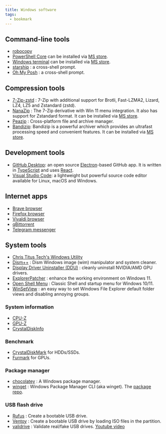 ```yaml
---
title: Windows software
tags:
  - bookmark
---
```


## Command-line tools

- [robocopy](https://learn.microsoft.com/en-us/windows-server/administration/windows-commands/robocopy)
- [PowerShell Core](https://github.com/PowerShell/PowerShell) can be installed via [MS store](https://apps.microsoft.com/detail/9mz1snwt0n5d).
- [Windows terminal](https://github.com/microsoft/terminal) can be installed via [MS store](https://apps.microsoft.com/detail/9n0dx20hk701).
- [starship](https://starship.rs/) : a cross-shell prompt.
- [Oh My Posh](https://ohmyposh.dev/) : a cross-shell prompt.

## Compression tools

- [7-Zip-zstd](https://github.com/mcmilk/7-Zip-zstd) : 7-Zip with additional support for Brotli, Fast-LZMA2, Lizard, LZ4, LZ5 and Zstandard (zstd).
- [NanaZip](https://github.com/M2Team/NanaZip) : The 7-Zip derivative with Win 11 menu integration. It also has support for Zstandard format. It can be installed via [MS store](https://apps.microsoft.com/detail/9n8g7tscl18r).
- [Peazip](https://github.com/peazip/PeaZip) : Cross-platform file and archive manager.
- [Bandizip](https://en.bandisoft.com/bandizip/): Bandizip is a powerful archiver which provides an ultrafast processing speed and convenient features. It can be installed via [MS store](https://apps.microsoft.com/detail/9p2w3w81sppb).

## Development tools

- [GitHub Desktop](https://desktop.github.com/): an open source [Electron](https://www.electronjs.org/)-based GitHub app. It is written in [TypeScript](https://www.typescriptlang.org) and uses [React](https://reactjs.org/).
- [Visual Studio Code](https://code.visualstudio.com): a lightweight but powerful source code editor available for Linux, macOS and Windows.

## Internet apps

- [Brave browser](https://brave.com)
- [Firefox browser](https://www.mozilla.org/firefox)
- [Vivaldi browser](https://vivaldi.com/download/)
- [qBittorrent](https://www.qbittorrent.org)
- [Telegram messenger](https://telegram.org)

## System tools

- [Chris Titus Tech's Windows Utility](https://github.com/ChrisTitusTech/winutil)
- [Dism++](https://github.com/Chuyu-Team/Dism-Multi-language) : Dism Windows image (wim) manipulator and system cleaner.
- [Display Driver Uninstaller (DDU)](https://www.guru3d.com/download/display-driver-uninstaller-download/) : cleanly uninstall NVIDIA/AMD GPU drivers.
- [ExplorerPatcher](https://github.com/valinet/ExplorerPatcher) : enhance the working environment on Windows 11.
- [Open Shell Menu](https://github.com/Open-Shell/Open-Shell-Menu) : Classic Shell and startup menu for Windows 10/11.
- [WinSetView](https://lesferch.github.io/WinSetView/) : an easy way to set Windows File Explorer default folder views and disabling annoying groups.

### System information

- [CPU-Z](https://www.cpuid.com/softwares/cpu-z.html)
- [GPU-Z](https://www.techpowerup.com/gpuz/)
- [CrystalDiskInfo](https://crystalmark.info/en/software/crystaldiskinfo/)

### Benchmark

- [CrystalDiskMark](https://crystalmark.info/en/software/crystaldiskmark/) for HDDs/SSDs.
- [Furmark](https://geeks3d.com/furmark/) for GPUs.

### Package manager

- [chocolatey](https://chocolatey.org/) : A Windows package manager.
- [winget](https://github.com/microsoft/winget-cli) : Windows Package Manager CLI (aka winget). The [package repo](https://github.com/microsoft/winget-pkgs).

### USB flash drive

- [Rufus](https://rufus.ie/) : Create a bootable USB drive.
- [Ventoy](https://www.ventoy.net/) : Create a bootable USB drive by loading ISO files in the partition.
- [validrive](https://www.grc.com/validrive.htm) : Validate real/fake USB drives. [Youtube video](https://www.youtube.com/watch?v=xMgEHy1A9QA)
